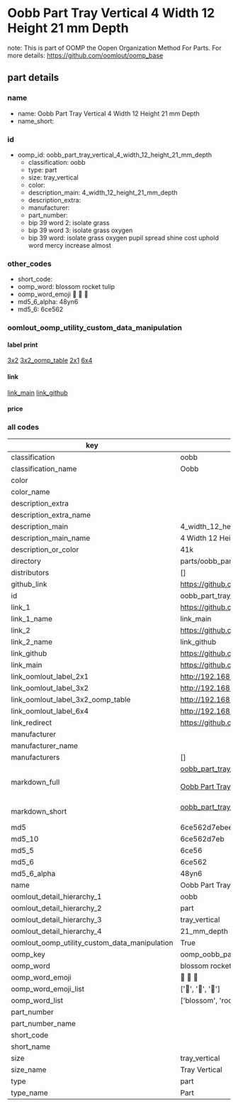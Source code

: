 # Oobb Part Tray Vertical 4 Width 12 Height 21 mm Depth  

note: This is part of OOMP the Oopen Organization Method For Parts. For more details: https://github.com/oomlout/oomp_base

##  part details
  







### name
* name: Oobb Part Tray Vertical 4 Width 12 Height 21 mm Depth
* name_short: 
### id
* oomp_id: oobb_part_tray_vertical_4_width_12_height_21_mm_depth
  * classification: oobb
  * type: part
  * size: tray_vertical
  * color: 
  * description_main: 4_width_12_height_21_mm_depth
  * description_extra: 
  * manufacturer: 
  * part_number: 
  * bip 39 word 2: isolate grass
  * bip 39 word 3: isolate grass oxygen
  * bip 39 word: isolate grass oxygen pupil spread shine cost uphold word mercy increase almost

### other_codes
* short_code: 
* oomp_word: blossom rocket tulip
* oomp_word_emoji :blossom: :rocket: :tulip:
* md5_6_alpha: 48yn6
* md5_6: 6ce562






### oomlout_oomp_utility_custom_data_manipulation
#### label print
[3x2](http://192.168.1.245:1112/?label=oomp%2048yn6)
[3x2_oomp_table](http://192.168.1.108:1112/?label=oomp%2048yn6)
[2x1](http://192.168.1.242:1112/?label=oomp%2048yn6)
[6x4](http://192.168.1.55:1112/?label=oomp%2048yn6)    

#### link

[link_main](https://github.com/oomlout/oomlout_oomp_version_1_messy/tree/main/parts/oobb_part_tray_vertical_4_width_12_height_21_mm_depth) [link_github](https://github.com/oomlout/oomlout_oomp_version_1_messy/tree/main/parts/oobb_part_tray_vertical_4_width_12_height_21_mm_depth)                             

#### price







### all codes 
| key | value |  
| --- | --- |  
| classification | oobb |  
| classification_name | Oobb |  
| color |  |  
| color_name |  |  
| description_extra |  |  
| description_extra_name |  |  
| description_main | 4_width_12_height_21_mm_depth |  
| description_main_name | 4 Width 12 Height 21 mm Depth |  
| description_or_color | 41k |  
| directory | parts/oobb_part_tray_vertical_4_width_12_height_21_mm_depth |  
| distributors | [] |  
| github_link | https://github.com/oomlout/oomlout_oomp_part_src/tree/main/parts/oobb_part_tray_vertical_4_width_12_height_21_mm_depth |  
| id | oobb_part_tray_vertical_4_width_12_height_21_mm_depth |  
| link_1 | https://github.com/oomlout/oomlout_oomp_version_1_messy/tree/main/parts/oobb_part_tray_vertical_4_width_12_height_21_mm_depth |  
| link_1_name | link_main |  
| link_2 | https://github.com/oomlout/oomlout_oomp_version_1_messy/tree/main/parts/oobb_part_tray_vertical_4_width_12_height_21_mm_depth |  
| link_2_name | link_github |  
| link_github | https://github.com/oomlout/oomlout_oomp_version_1_messy/tree/main/parts/oobb_part_tray_vertical_4_width_12_height_21_mm_depth |  
| link_main | https://github.com/oomlout/oomlout_oomp_version_1_messy/tree/main/parts/oobb_part_tray_vertical_4_width_12_height_21_mm_depth |  
| link_oomlout_label_2x1 | http://192.168.1.242:1112/?label=oomp%2048yn6 |  
| link_oomlout_label_3x2 | http://192.168.1.245:1112/?label=oomp%2048yn6 |  
| link_oomlout_label_3x2_oomp_table | http://192.168.1.108:1112/?label=oomp%2048yn6 |  
| link_oomlout_label_6x4 | http://192.168.1.55:1112/?label=oomp%2048yn6 |  
| link_redirect | https://github.com/oomlout/oomlout_oomp_version_1_messy/tree/main/parts/oobb_part_tray_vertical_4_width_12_height_21_mm_depth |  
| manufacturer |  |  
| manufacturer_name |  |  
| manufacturers | [] |  
| markdown_full | [oobb_part_tray_vertical_4_width_12_height_21_mm_depth](none)<br>[](none)<br>[Oobb Part Tray Vertical 4 Width 12 Height 21 Mm Depth](none)<br><br> |  
| markdown_short | [oobb_part_tray_vertical_4_width_12_height_21_mm_depth](none)<br><br> |  
| md5 | 6ce562d7ebeec61717e98adf3c997bb4 |  
| md5_10 | 6ce562d7eb |  
| md5_5 | 6ce56 |  
| md5_6 | 6ce562 |  
| md5_6_alpha | 48yn6 |  
| name | Oobb Part Tray Vertical 4 Width 12 Height 21 mm Depth |  
| oomlout_detail_hierarchy_1 | oobb |  
| oomlout_detail_hierarchy_2 | part |  
| oomlout_detail_hierarchy_3 | tray_vertical |  
| oomlout_detail_hierarchy_4 | 21_mm_depth |  
| oomlout_oomp_utility_custom_data_manipulation | True |  
| oomp_key | oomp_oobb_part_tray_vertical_4_width_12_height_21_mm_depth |  
| oomp_word | blossom rocket tulip |  
| oomp_word_emoji | :blossom: :rocket: :tulip: |  
| oomp_word_emoji_list | [':blossom:', ':rocket:', ':tulip:'] |  
| oomp_word_list | ['blossom', 'rocket', 'tulip'] |  
| part_number |  |  
| part_number_name |  |  
| short_code |  |  
| short_name |  |  
| size | tray_vertical |  
| size_name | Tray Vertical |  
| type | part |  
| type_name | Part |  
